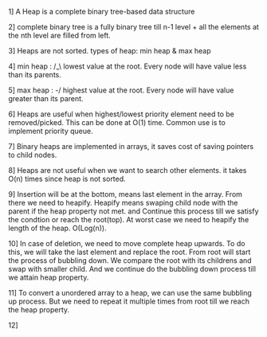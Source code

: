 1] A Heap is a complete binary tree-based data structure

2] complete binary tree is a fully binary tree till n-1 level + all the elements at the nth level are filled from left.

3] Heaps are not sorted. types of heap: min heap & max heap

4] min heap : /_\   lowest value at the root. Every node will have value less than its parents.

5] max heap : \-/   highest value at the root. Every node will have value greater than its parent.

6] Heaps are useful when highest/lowest priority element need to be removed/picked. This can be done at O(1) time. Common use is to implement priority queue.

7] Binary heaps are implemented in arrays, it saves cost of saving pointers to child nodes.

8] Heaps are not useful when we want to search other elements. it takes O(n) times since heap is not sorted.

9] Insertion will be at the bottom, means last element in the array. From there we need to heapify.
Heapify means swaping child node with the parent if the heap property not met. and Continue this process till we satisfy the condtion or reach the root(top). At worst case we need to heapify the length of the heap. O(Log(n)).

10] In case of deletion, we need to move complete heap upwards. To do this, we will take the last element and replace the root. From root will start the process of bubbling down. We compare the root with its childrens and swap with smaller child. And we continue do the bubbling down process till we attain heap property.

11] To convert a unordered array to a heap, we can use the same bubbling up process. But we need to repeat it multiple times from root till we reach the heap property.

12] 
